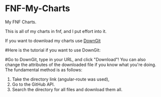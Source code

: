 # FNF-My-Charts
My FNF Charts. 


This is all of my charts in fnf, and I put effort into it.

If you want to download my charts use [DownGit](https://minhaskamal.github.io/DownGit/#/home)

#Here is the tutorial if you want to use DownGit:

#Go to DownGit, type in your URL, and click "Download"! You can also change the attributes of the downloaded file if you know what you're doing. The fundamental method is as follows:

1. Take the directory link (angular-route was used), 
2. Go to the GitHub API. 
3. Search the directory for all files and download them all.
